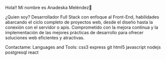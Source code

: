 Hola!! Mi nombre es Anadeska Melèndez👋

¿Quien soy?
Desarrollador Full Stack con enfoque al Front-End, habilidades abarcando el ciclo completo de proyectos web, desde el diseño hasta la conexión con el servidor o apis. Comprometido con la mejora continua y la implementación de las mejores prácticas de desarrollo para ofrecer soluciones web eficientes y atractivas.

Contactame:
<a href="https://www.linkedin.com/in/anadeska-meléndez-a134841b2/"></a>
Languages and Tools:
css3 express git html5 javascript nodejs postgresql react
